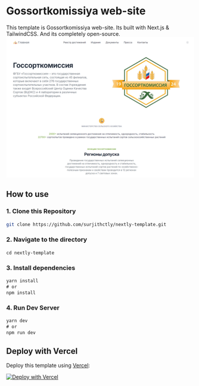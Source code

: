 # Gossortkomissiya web-site

This template is Gossortkomissiya web-site. Its built with Next.js & TailwindCSS.
And its completely open-source.
<a href='https://gsk-nextjs.vercel.app/' target='_blank'> 
![image](https://github.com/baibakovkir/gsk-nextjs/blob/main/public/img/site_preview.png?raw=true)
</a>

## How to use

### 1\. Clone this Repository

```bash
git clone https://github.com/surjithctly/nextly-template.git
```

### 2\. Navigate to the directory

```
cd nextly-template
```

### 3\. Install dependencies

```
yarn install
# or
npm install
```

### 4\. Run Dev Server

```
yarn dev
# or
npm run dev
```

## Deploy with Vercel

Deploy this template using [Vercel](https://vercel.com?utm_source=github&utm_medium=readme&utm_campaign=next-example):

[![Deploy with Vercel](https://vercel.com/button)](https://vercel.com/new/git/external?repository-url=https://github.com/surjithctly/nextly-template&project-name=nextly-template&repository-name=nextly-template)






